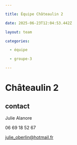 ```yaml
---

title: Équipe Châteaulin 2

date: 2025-06-23T12:04:53.442Z

layout: team

categories:

  - équipe

  - groupe-3

---
```


# Châteaulin 2



## contact 

Julie Alanore

06 69 18 52 67

julie_oberlin@hotmail.fr

